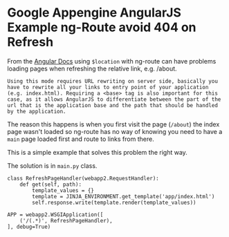 # Google Appengine AngularJS Example ng-Route avoid 404 on Refresh

From the [Angular Docs](https://docs.angularjs.org/guide/$location) using `$location` with ng-route can have problems loading pages when refreshing the relative link, e.g. /about.  
```
Using this mode requires URL rewriting on server side, basically you have to rewrite all your links to entry point of your application (e.g. index.html). Requiring a <base> tag is also important for this case, as it allows AngularJS to differentiate between the part of the url that is the application base and the path that should be handled by the application.
```

The reason this happens is when you first visit the page (`/about`) the index page wasn't loaded so ng-route has no way of knowing you need to have a `main` page loaded first and route to links from there. 

This is a simple example that solves this problem the right way.

The solution is in `main.py` class.

```
class RefreshPageHandler(webapp2.RequestHandler):
    def get(self, path):
        template_values = {}
    	template = JINJA_ENVIRONMENT.get_template('app/index.html')
        self.response.write(template.render(template_values))

APP = webapp2.WSGIApplication([
    ('/(.*)', RefreshPageHandler),
], debug=True)
```

